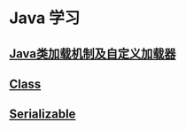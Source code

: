 # Java 学习

## [Java类加载机制及自定义加载器](https://github.com/Miven666/Java-learning/blob/master/src/main/java/com/miven/classloader/Classloader.md)
## [Class](https://github.com/Miven666/Java-learning/blob/master/src/main/java/com/miven/clazz/Class.md)
## [Serializable](https://github.com/Miven666/Java-learning/blob/master/src/main/java/com/miven/serializable/Serializable.md)